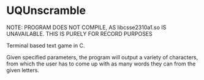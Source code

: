 # UQUnscramble

NOTE: PROGRAM DOES NOT COMPILE, AS libcsse2310a1.so IS UNAVAILABLE. THIS IS PURELY FOR RECORD PURPOSES

Terminal based text game in C.

Given specified parameters, the program will output a variety of characters, from which the user has to come up with as many words they can from the given letters.
